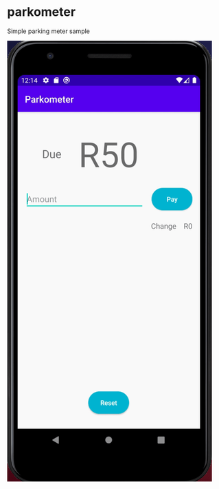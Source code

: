 # parkometer
Simple parking meter sample 

![alt text](https://github.com/markxh/parkometer/blob/master/app/src/main/assets/short.gif?raw=true)
